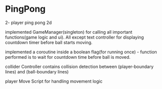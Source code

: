 # PingPong
 2- player ping pong 2d

implemented GameManager(singleton) for calling all important functions(game logic and ui). All except text controller for displaying countdown timer before ball starts moving.

implemented a coroutine inside a boolean flag(for running once) - function performed is to wait for countdown time before ball is moved.

collider Controller contains collision detection between (player-boundary lines) and (ball-boundary lines)

player Move Script for handling movement logic
